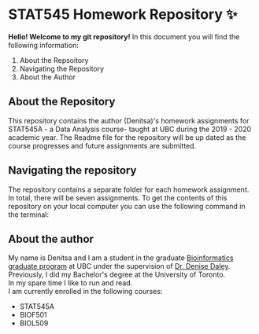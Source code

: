 # STAT545 Homework Repository :sparkles:
__Hello! Welcome to my git repository!__
In this document you will find the following information:
1. About the Repsoitory
2. Navigating the Repository
3. About the Author

## About the Repository
This repository contains the author (Denitsa)'s homework assignments for  STAT545A - a Data Analysis course- taught at UBC during the 2019 - 2020 academic year. The Readme file for the repository will be up dated as the course progresses and future assignments are submitted. 

## Navigating the repository

The repository contains a separate folder for each homework assignment. In total, there will be seven assignments.
To get the contents of this repository on your local computer you can use the following command in the terminal:

## About the author
My name is Denitsa and I am a student in the graduate [Bioinformatics graduate program](http://www.bioinformatics.ubc.ca) at UBC under the supervision of [Dr. Denise Daley](https://www.hli.ubc.ca/profile/daley/denise). Previously, I did my Bachelor's degree at the University of Toronto.
<br>In my spare time I like to run and read.</br>
I am currently enrolled in the following courses:
* STAT545A
* BIOF501
* BIOL509

